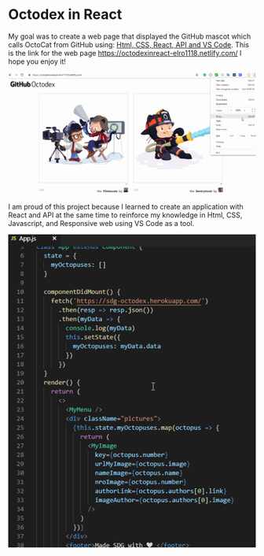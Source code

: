 # Octodex in React

My goal was to create a web page that displayed the GitHub mascot which calls OctoCat from GitHub using:
<a href="https://developer.mozilla.org/en-US/docs/Web/Guide/HTML/HTML5">Html, </a>
<a href="https://developer.mozilla.org/en-US/docs/Web/CSS">CSS, </a>
<a href="https://reactjs.org/">React, </a>
<a href="https://en.wikipedia.org/wiki/Application_programming_interface">API and </a>
<a href="https://code.visualstudio.com/">VS Code</a>. This is the link for the web page https://octodexinreact-elro1118.netlify.com/ I hope you enjoy it!

<img src="./src/components/images/OctoDexInReact.gif"></img>

I am proud of this project because I learned to create an application with React and API at the same time to reinforce my knowledge in Html, CSS, Javascript, and Responsive web  using VS Code as a tool.

<img src="./src/components/images/CodeOctoDexInReact.gif"></img>
